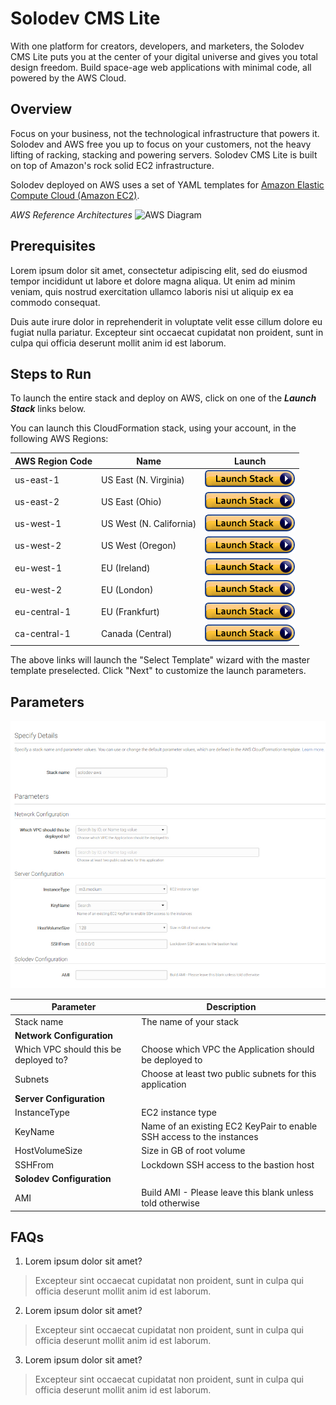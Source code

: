 ﻿# Solodev CMS Lite
With one platform for creators, developers, and marketers, the Solodev CMS Lite puts you at the center of your digital universe and gives you total design freedom. Build space-age web applications with minimal code, all powered by the AWS Cloud.

## Overview
Focus on your business, not the technological infrastructure that powers it. Solodev and AWS free you up to focus on your customers, not the heavy lifting of racking, stacking and powering servers. Solodev CMS Lite is built on top of Amazon's rock solid EC2 infrastructure.

Solodev deployed on AWS uses a set of YAML templates for [Amazon Elastic Compute Cloud (Amazon EC2)](http://docs.aws.amazon.com/AWSEC2/latest/UserGuide/concepts.html).

*AWS Reference Architectures*
![AWS Diagram](http://via.placeholder.com/898x450)

## Prerequisites
Lorem ipsum dolor sit amet, consectetur adipiscing elit, sed do eiusmod tempor incididunt ut labore et dolore magna aliqua. Ut enim ad minim veniam, quis nostrud exercitation ullamco laboris nisi ut aliquip ex ea commodo consequat.

Duis aute irure dolor in reprehenderit in voluptate velit esse cillum dolore eu fugiat nulla pariatur. Excepteur sint occaecat cupidatat non proident, sunt in culpa qui officia deserunt mollit anim id est laborum.

## Steps to Run
To launch the entire stack and deploy on AWS, click on one of the ***Launch Stack*** links below.

You can launch this CloudFormation stack, using your account, in the following AWS Regions:

AWS Region Code             | Name                       | Launch 
----------------------------|----------------------------|:-------------------------:
us-east-1                   | US East (N. Virginia)      | [![cloudformation-launch-stack](images/cloudformation-launch-stack.png)](https://console.aws.amazon.com/cloudformation/home?region=us-east-1#/stacks/new?stackName=solodev-aws&templateURL=https://s3.amazonaws.com/solodev-aws-ha/aws/solodev-lite-single.yaml)
us-east-2                   | US East (Ohio)             | [![cloudformation-launch-stack](images/cloudformation-launch-stack.png)](#)
us-west-1                   | US West (N. California)    | [![cloudformation-launch-stack](images/cloudformation-launch-stack.png)](#)
us-west-2                   | US West (Oregon)           | [![cloudformation-launch-stack](images/cloudformation-launch-stack.png)](#)
eu-west-1                   | EU (Ireland)               | [![cloudformation-launch-stack](images/cloudformation-launch-stack.png)](#)
eu-west-2                   | EU (London)                | [![cloudformation-launch-stack](images/cloudformation-launch-stack.png)](#)
eu-central-1                | EU (Frankfurt)             | [![cloudformation-launch-stack](images/cloudformation-launch-stack.png)](#)
ca-central-1                | Canada (Central)           | [![cloudformation-launch-stack](images/cloudformation-launch-stack.png)](#)

The above links will launch the "Select Template" wizard with the master template preselected. Click "Next" to customize the launch parameters.

## Parameters
![Parameters](images/parameters-single.jpg)

Parameter                             | Description
------------------------------------- | ---------------------
Stack name     				          | The name of your stack
**Network Configuration**     		  | 
Which VPC should this be deployed to? | Choose which VPC the Application should be deployed to
Subnets     						  | Choose at least two public subnets for this application
**Server Configuration**              | 
InstanceType                          | EC2 instance type
KeyName                               | Name of an existing EC2 KeyPair to enable SSH access to the instances
HostVolumeSize                        | Size in GB of root volume
SSHFrom                               | Lockdown SSH access to the bastion host
**Solodev Configuration**             | 
AMI                                   | Build AMI - Please leave this blank unless told otherwise

## FAQs
1. Lorem ipsum dolor sit amet?
> Excepteur sint occaecat cupidatat non proident, sunt in culpa qui officia deserunt mollit anim id est laborum.

2. Lorem ipsum dolor sit amet?
> Excepteur sint occaecat cupidatat non proident, sunt in culpa qui officia deserunt mollit anim id est laborum.

3. Lorem ipsum dolor sit amet?
> Excepteur sint occaecat cupidatat non proident, sunt in culpa qui officia deserunt mollit anim id est laborum.
